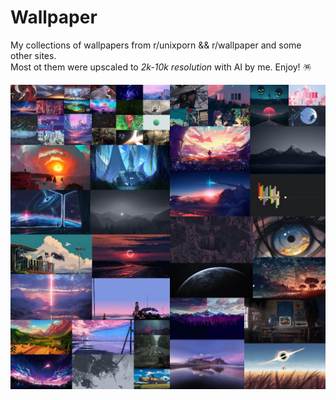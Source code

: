 # Wallpaper

My collections of wallpapers from r/unixporn && r/wallpaper and some other sites.\
Most ot them were upscaled to _2k-10k resolution_ with AI by me. Enjoy! 🪅

![Collage](./collage.jpg)
